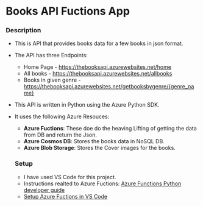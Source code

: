 # Books API Fuctions App

### Description
- This is API that provides books data for a few books in json format.
- The API has three Endpoints:
    - Home Page - https://thebooksapi.azurewebsites.net/home
    - All books - https://thebooksapi.azurewebsites.net/allbooks
    - Books in given genre - https://thebooksapi.azurewebsites.net/getbooksbygenre/{genre_name}
- This API is written in Python using the Azure Python SDK.
- It uses the following Azure Resouces:
    - **Azure Fuctions**: These doe do the heaving Lifting of getting the data from DB and return the Json.
    - **Azure Cosmos DB**: Stores the books data in NoSQL DB.
    - **Azure Blob Storage**: Stores the Cover images for the books.
 
  ### Setup
  - I have used VS Code for this project.
  - Instructions realted to Azure Fuctions: [Azure Functions Python developer guide]([url](https://learn.microsoft.com/en-us/azure/azure-functions/functions-reference-python?tabs=asgi%2Capplication-level&pivots=python-mode-decorators)https://learn.microsoft.com/en-us/azure/azure-functions/functions-reference-python?tabs=asgi%2Capplication-level&pivots=python-mode-decorators)
  - [Setup Azure Fuctions in VS Code]([url](https://learn.microsoft.com/en-us/azure/azure-functions/create-first-function-vs-code-python?pivots=python-mode-decorators))

  
